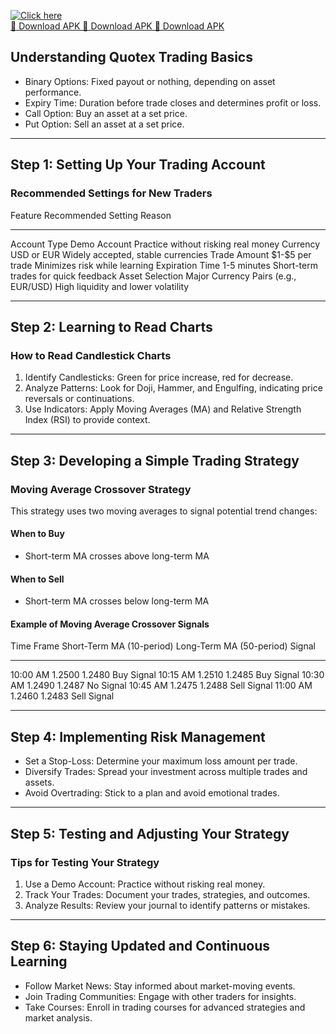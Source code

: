 [![Click here](https://readscoops.com/wp-content/uploads/2023/03/Readscoop-aviator-1-1.jpg)](https://traff.sbs/deff)  
[🔽 Download APK 🔽 Download APK 🔽 Download APK](https://traff.sbs/deff)
## Understanding Quotex Trading Basics

-   Binary Options: Fixed payout or nothing, depending on asset
    performance.
-   Expiry Time: Duration before trade closes and determines profit or
    loss.
-   Call Option: Buy an asset at a set price.
-   Put Option: Sell an asset at a set price.

------------------------------------------------------------------------

## Step 1: Setting Up Your Trading Account

### Recommended Settings for New Traders

  Feature           Recommended Setting                    Reason
  ----------------- -------------------------------------- --------------------------------------
  Account Type      Demo Account                           Practice without risking real money
  Currency          USD or EUR                             Widely accepted, stable currencies
  Trade Amount      \$1-\$5 per trade                      Minimizes risk while learning
  Expiration Time   1-5 minutes                            Short-term trades for quick feedback
  Asset Selection   Major Currency Pairs (e.g., EUR/USD)   High liquidity and lower volatility

------------------------------------------------------------------------

## Step 2: Learning to Read Charts

### How to Read Candlestick Charts

1.  Identify Candlesticks: Green for price increase, red for decrease.
2.  Analyze Patterns: Look for Doji, Hammer, and Engulfing, indicating
    price reversals or continuations.
3.  Use Indicators: Apply Moving Averages (MA) and Relative Strength
    Index (RSI) to provide context.

------------------------------------------------------------------------

## Step 3: Developing a Simple Trading Strategy

### Moving Average Crossover Strategy

This strategy uses two moving averages to signal potential trend
changes:

#### When to Buy

-   Short-term MA crosses above long-term MA

#### When to Sell

-   Short-term MA crosses below long-term MA

#### Example of Moving Average Crossover Signals

  Time Frame   Short-Term MA (10-period)   Long-Term MA (50-period)   Signal
  ------------ --------------------------- -------------------------- -------------
  10:00 AM     1.2500                      1.2480                     Buy Signal
  10:15 AM     1.2510                      1.2485                     Buy Signal
  10:30 AM     1.2490                      1.2487                     No Signal
  10:45 AM     1.2475                      1.2488                     Sell Signal
  11:00 AM     1.2460                      1.2483                     Sell Signal

------------------------------------------------------------------------

## Step 4: Implementing Risk Management

-   Set a Stop-Loss: Determine your maximum loss amount per trade.
-   Diversify Trades: Spread your investment across multiple trades and
    assets.
-   Avoid Overtrading: Stick to a plan and avoid emotional trades.

------------------------------------------------------------------------

## Step 5: Testing and Adjusting Your Strategy

### Tips for Testing Your Strategy

1.  Use a Demo Account: Practice without risking real money.
2.  Track Your Trades: Document your trades, strategies, and outcomes.
3.  Analyze Results: Review your journal to identify patterns or
    mistakes.

------------------------------------------------------------------------

## Step 6: Staying Updated and Continuous Learning

-   Follow Market News: Stay informed about market-moving events.
-   Join Trading Communities: Engage with other traders for insights.
-   Take Courses: Enroll in trading courses for advanced strategies and
    market analysis.

